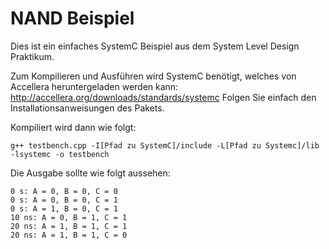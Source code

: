 # NAND Beispiel
Dies ist ein einfaches SystemC Beispiel aus dem System Level Design Praktikum.

Zum Kompilieren und Ausführen wird SystemC benötigt, welches von Accellera heruntergeladen werden kann: http://accellera.org/downloads/standards/systemc 
Folgen Sie einfach den Installationsanweisungen des Pakets.

Kompiliert wird dann wie folgt:
```
g++ testbench.cpp -I[Pfad zu SystemC]/include -L[Pfad zu Systemc]/lib -lsystemc -o testbench
```

Die Ausgabe sollte wie folgt aussehen:
```
0 s: A = 0, B = 0, C = 0
0 s: A = 0, B = 0, C = 1
0 s: A = 1, B = 0, C = 1
10 ns: A = 0, B = 1, C = 1
20 ns: A = 1, B = 1, C = 1
20 ns: A = 1, B = 1, C = 0
```
